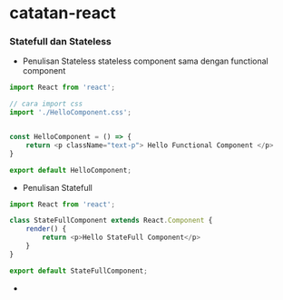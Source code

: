 # catatan-react
### Statefull dan Stateless ###

* Penulisan Stateless
stateless component sama dengan functional component
```javascript
import React from 'react';

// cara import css
import './HelloComponent.css';


const HelloComponent = () => {
    return <p className="text-p"> Hello Functional Component </p>
}

export default HelloComponent;
```

* Penulisan Statefull
```javascript
import React from 'react';

class StateFullComponent extends React.Component {
    render() {
        return <p>Hello StateFull Component</p>
    }
}

export default StateFullComponent;
```

*
